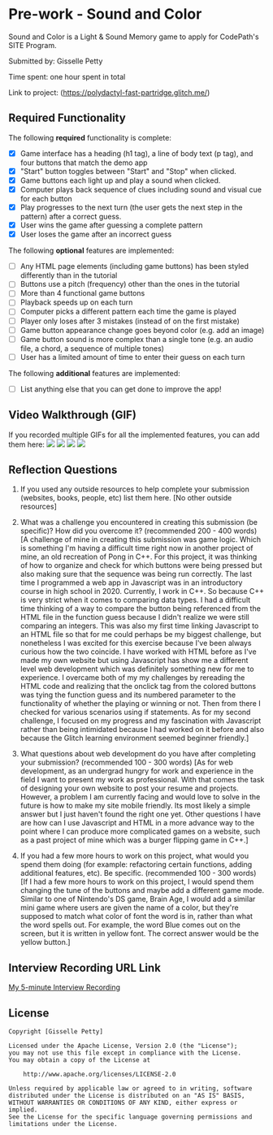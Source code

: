 # Pre-work - Sound and Color

Sound and Color is a Light & Sound Memory game to apply for CodePath's SITE Program. 

Submitted by: Gisselle Petty

Time spent: one hour spent in total

Link to project: (https://polydactyl-fast-partridge.glitch.me/)

## Required Functionality

The following **required** functionality is complete:

* [X] Game interface has a heading (h1 tag), a line of body text (p tag), and four buttons that match the demo app
* [X] "Start" button toggles between "Start" and "Stop" when clicked. 
* [X] Game buttons each light up and play a sound when clicked. 
* [X] Computer plays back sequence of clues including sound and visual cue for each button
* [X] Play progresses to the next turn (the user gets the next step in the pattern) after a correct guess. 
* [X] User wins the game after guessing a complete pattern
* [X] User loses the game after an incorrect guess

The following **optional** features are implemented:

* [ ] Any HTML page elements (including game buttons) has been styled differently than in the tutorial
* [ ] Buttons use a pitch (frequency) other than the ones in the tutorial
* [ ] More than 4 functional game buttons
* [ ] Playback speeds up on each turn
* [ ] Computer picks a different pattern each time the game is played
* [ ] Player only loses after 3 mistakes (instead of on the first mistake)
* [ ] Game button appearance change goes beyond color (e.g. add an image)
* [ ] Game button sound is more complex than a single tone (e.g. an audio file, a chord, a sequence of multiple tones)
* [ ] User has a limited amount of time to enter their guess on each turn

The following **additional** features are implemented:

- [ ] List anything else that you can get done to improve the app!

## Video Walkthrough (GIF)

If you recorded multiple GIFs for all the implemented features, you can add them here:
![](gif1-link-here)
![](gif2-link-here)
![](gif3-link-here)
![](gif4-link-here)

## Reflection Questions
1. If you used any outside resources to help complete your submission (websites, books, people, etc) list them here. 
[No other outside resources]

2. What was a challenge you encountered in creating this submission (be specific)? How did you overcome it? (recommended 200 - 400 words) 
[A challenge of mine in creating this submission was game logic. Which is something I'm having a difficult time right now in another project 
of mine, an old recreation of Pong in C++. For this project, it was thinking of how to organize and check for which buttons were being pressed
but also making sure that the sequence was being run correctly. The last time I programmed a web app in Javascript was in an introductory course
in high school in 2020. Currently, I work in C++. So because C++ is very strict when it comes to comparing data types. I had a difficult time 
thinking of a way to compare the button being referenced from the HTML file in the function guess because I didn't realize we were still comparing
an integers. This was also my first time linking Javascript to an HTML file so that for me could perhaps be my biggest challenge, but nonetheless
I was excited for this exercise because I've been always curious how the two coincide. I have worked with HTML before as I've made my own website
but using Javascript has show me a different level web development which was definitely something new for me to experience. I overcame both of my 
my challenges by rereading the HTML code and realizing that the onclick tag from the colored buttons was tying the function guess and its numbered 
parameter to the functionality of whether the playing or winning or not. Then from there I checked for various scenarios using if statements. As for
my second challenge, I focused on my progress and my fascination with Javascript rather than being intimidated because I had worked on it before and
also because the Glitch learning environment seemed beginner friendly.]

3. What questions about web development do you have after completing your submission? (recommended 100 - 300 words) 
[As for web development, as an undergrad hungry for work and experience in the field I want to present my work as professional.
With that comes the task of designing your own website to post your resume and projects. However, a problem I am currently facing
and would love to solve in the future is how to make my site mobile friendly. Its most likely a simple answer but I just haven't
found the right one yet. Other questions I have are how can I use Javascript and HTML in a more advance way to the point where I can
produce more complicated games on a website, such as a past project of mine which was a burger flipping game in C++.]

4. If you had a few more hours to work on this project, what would you spend them doing (for example: refactoring certain functions, adding additional features, etc). Be specific. (recommended 100 - 300 words) 
[If I had a few more hours to work on this project, I would spend them changing the tune of the buttons and maybe add a 
different game mode. Similar to one of Nintendo's DS game, Brain Age, I would add a similar mini game where users are given the 
name of a color, but they're supposed to match what color of font the word is in, rather than what the word spells out. For example,
the word Blue comes out on the screen, but it is written in yellow font. The correct answer would be the yellow button.]



## Interview Recording URL Link

[My 5-minute Interview Recording](your-link-here)


## License

    Copyright [Gisselle Petty]

    Licensed under the Apache License, Version 2.0 (the "License");
    you may not use this file except in compliance with the License.
    You may obtain a copy of the License at

        http://www.apache.org/licenses/LICENSE-2.0

    Unless required by applicable law or agreed to in writing, software
    distributed under the License is distributed on an "AS IS" BASIS,
    WITHOUT WARRANTIES OR CONDITIONS OF ANY KIND, either express or implied.
    See the License for the specific language governing permissions and
    limitations under the License.